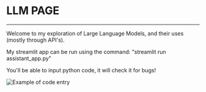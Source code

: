 # LLM PAGE
---
Welcome to my exploration of Large Language Models, and their uses (mostly through API's).

My streamlit app can be run using the command: "streamlit run assistant_app.py"

You'll be able to input python code, it will check it for bugs!

![Example of code entry](Pictures/Screenshot%202024-06-17%20at%202.21.28%E2%80%AFPM.png)